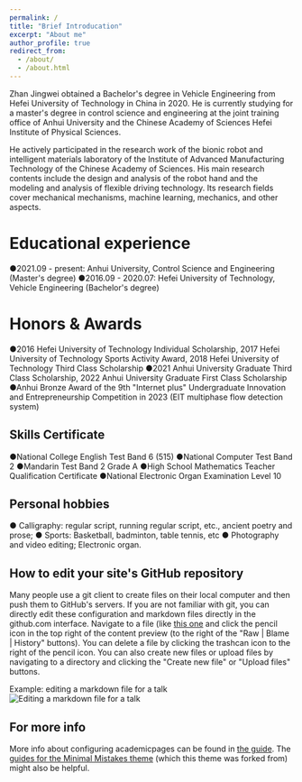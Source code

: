 ```yaml
---
permalink: /
title: "Brief Introducation"
excerpt: "About me"
author_profile: true
redirect_from: 
  - /about/
  - /about.html
---
```


Zhan Jingwei obtained a Bachelor's degree in Vehicle Engineering from Hefei University of Technology in China in 2020. He is currently studying for a master's degree in control science and engineering at the joint training office of Anhui University and the Chinese Academy of Sciences Hefei Institute of Physical Sciences.

He actively participated in the research work of the bionic robot and intelligent materials laboratory of the Institute of Advanced Manufacturing Technology of the Chinese Academy of Sciences. His main research contents include the design and analysis of the robot hand and the modeling and analysis of flexible driving technology. Its research fields cover mechanical mechanisms, machine learning, mechanics, and other aspects.

Educational experience
======
●2021.09 - present: Anhui University, Control Science and Engineering (Master's degree)
●2016.09 - 2020.07: Hefei University of Technology, Vehicle Engineering (Bachelor's degree)

Honors & Awards
======
●2016 Hefei University of Technology Individual Scholarship, 2017 Hefei University of Technology Sports Activity Award, 2018 Hefei University of Technology Third Class Scholarship
●2021 Anhui University Graduate Third Class Scholarship, 2022 Anhui University Graduate First Class Scholarship
●Anhui Bronze Award of the 9th "Internet plus" Undergraduate Innovation and Entrepreneurship Competition in 2023 (EIT multiphase flow detection system)

Skills Certificate
------
●National College English Test Band 6 (515)
●National Computer Test Band 2
●Mandarin Test Band 2 Grade A
●High School Mathematics Teacher Qualification Certificate
●National Electronic Organ Examination Level 10

Personal hobbies
------
● Calligraphy: regular script, running regular script, etc., ancient poetry and prose;
● Sports: Basketball, badminton, table tennis, etc
● Photography and video editing; Electronic organ.

How to edit your site's GitHub repository
------
Many people use a git client to create files on their local computer and then push them to GitHub's servers. If you are not familiar with git, you can directly edit these configuration and markdown files directly in the github.com interface. Navigate to a file (like [this one](https://github.com/academicpages/academicpages.github.io/blob/master/_talks/2012-03-01-talk-1.md) and click the pencil icon in the top right of the content preview (to the right of the "Raw | Blame | History" buttons). You can delete a file by clicking the trashcan icon to the right of the pencil icon. You can also create new files or upload files by navigating to a directory and clicking the "Create new file" or "Upload files" buttons. 

Example: editing a markdown file for a talk
![Editing a markdown file for a talk](/images/editing-talk.png)

For more info
------
More info about configuring academicpages can be found in [the guide](https://academicpages.github.io/markdown/). The [guides for the Minimal Mistakes theme](https://mmistakes.github.io/minimal-mistakes/docs/configuration/) (which this theme was forked from) might also be helpful.
